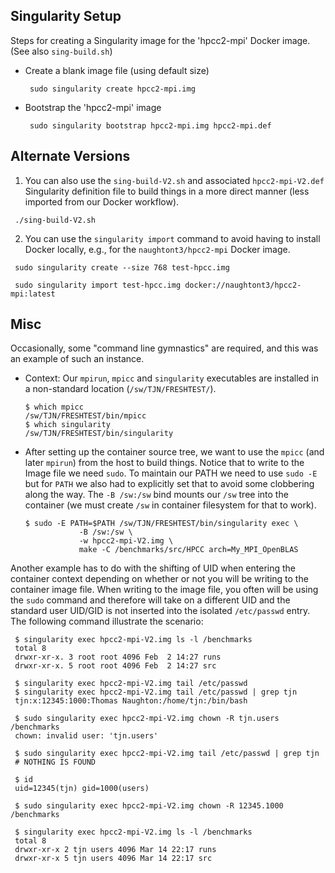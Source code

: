 Singularity Setup
-----------------

Steps for creating a Singularity image for the 'hpcc2-mpi'
Docker image. (See also `sing-build.sh`)

 - Create a blank image file (using default size)

   ```
    sudo singularity create hpcc2-mpi.img
   ```

 - Bootstrap the 'hpcc2-mpi' image

   ```
    sudo singularity bootstrap hpcc2-mpi.img hpcc2-mpi.def
   ```

Alternate Versions
------------------

 1. You can also use the `sing-build-V2.sh` and associated
   `hpcc2-mpi-V2.def` Singularity definition file to build
   things in a more direct manner (less imported from our Docker workflow).

   ```
    ./sing-build-V2.sh
   ```

 2. You can use the `singularity import` command to avoid having to
    install Docker locally, e.g., for the `naughtont3/hpcc2-mpi` Docker image.

   ```
    sudo singularity create --size 768 test-hpcc.img
   ```

   ```
    sudo singularity import test-hpcc.img docker://naughtont3/hpcc2-mpi:latest
   ```


Misc
----

Occasionally, some "command line gymnastics" are required, and
this was an example of such an instance.

  - Context: Our `mpirun`, `mpicc` and `singularity` executables are 
    installed in a non-standard location (`/sw/TJN/FRESHTEST/`).

    ```
    $ which mpicc
    /sw/TJN/FRESHTEST/bin/mpicc
    $ which singularity
    /sw/TJN/FRESHTEST/bin/singularity
    ```

  - After setting up the container source tree, we want to use
    the `mpicc` (and later `mpirun`) from the host to build things.
    Notice that to write to the Image file we need `sudo`.  To maintain our
    PATH we need to use `sudo -E` but for `PATH` we also had to explicitly
    set that to avoid some clobbering along the way.
    The `-B /sw:/sw` bind mounts our `/sw` tree into the container (we must
    create `/sw` in container filesystem for that to work).

    ```
    $ sudo -E PATH=$PATH /sw/TJN/FRESHTEST/bin/singularity exec \
                -B /sw:/sw \
                -w hpcc2-mpi-V2.img \
                make -C /benchmarks/src/HPCC arch=My_MPI_OpenBLAS
    ```

Another example has to do with the shifting of UID when entering the 
container context depending on whether or not you will be writing to the
container image file.  When writing to the image file, you often will be
using the `sudo` command and therefore will take on a different UID and the
standard user UID/GID is not inserted into the isolated `/etc/passwd` entry.
The following command illustrate the scenario:

   ```
    $ singularity exec hpcc2-mpi-V2.img ls -l /benchmarks
    total 8
    drwxr-xr-x. 3 root root 4096 Feb  2 14:27 runs
    drwxr-xr-x. 5 root root 4096 Feb  2 14:27 src
   ```

   ```
    $ singularity exec hpcc2-mpi-V2.img tail /etc/passwd
    $ singularity exec hpcc2-mpi-V2.img tail /etc/passwd | grep tjn
    tjn:x:12345:1000:Thomas Naughton:/home/tjn:/bin/bash
   ```

   ```
    $ sudo singularity exec hpcc2-mpi-V2.img chown -R tjn.users /benchmarks
    chown: invalid user: 'tjn.users'
   ```

   ```
    $ sudo singularity exec hpcc2-mpi-V2.img tail /etc/passwd | grep tjn
    # NOTHING IS FOUND
   ```

   ```
    $ id
    uid=12345(tjn) gid=1000(users)
   ```

   ```
    $ sudo singularity exec hpcc2-mpi-V2.img chown -R 12345.1000 /benchmarks
   ```

   ```
    $ singularity exec hpcc2-mpi-V2.img ls -l /benchmarks
    total 8
    drwxr-xr-x 2 tjn users 4096 Mar 14 22:17 runs
    drwxr-xr-x 5 tjn users 4096 Mar 14 22:17 src
   ```


